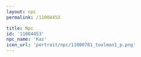 ```yaml
---
layout: npc
permalink: /11004453

title: Npc
id: '11004453'
npc_name: 'Kaz'
icon_url: 'portrait/npc/11000781_toolman1_p.png'
---
```


